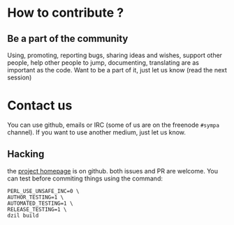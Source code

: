 # How to contribute ?

## Be a part of the community

Using, promoting, reporting bugs, sharing ideas and wishes, support other
people, help other people to jump, documenting, translating are as important
as the code. Want to be a part of it, just let us know (read the next session)

# Contact us

You can use github, emails or IRC (some of us are on the freenode `#sympa`
channel). If you want to use another medium, just let us know.

## Hacking

the [project homepage](https://github.com/eiro/moox-lvalueattribute/) is on github. both issues and PR are welcome.
You can test before commiting things using the command:

    PERL_USE_UNSAFE_INC=0 \
    AUTHOR_TESTING=1 \
    AUTOMATED_TESTING=1 \
    RELEASE_TESTING=1 \
    dzil build


